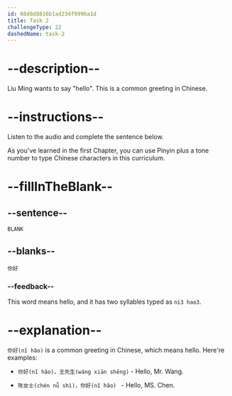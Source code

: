```yaml
---
id: 68d8d8816b1ad234f9996a1d
title: Task 2
challengeType: 22
dashedName: task-2
---
```


<!-- (Audio) Liu Ming: 你好 -->

# --description--

Liu Ming wants to say "hello". This is a common greeting in Chinese.

# --instructions--

Listen to the audio and complete the sentence below.

As you've learned in the first Chapter, you can use Pinyin plus a tone number to type Chinese characters in this curriculum.

# --fillInTheBlank--

## --sentence--

`BLANK`

## --blanks--

`你好`

### --feedback--

This word means hello, and it has two syllables typed as `ni3 hao3`.

# --explanation--

`你好(nǐ hǎo)` is a common greeting in Chinese, which means hello. Here're examples:

- `你好(nǐ hǎo)，王先生(wáng xiān shēng)` - Hello, Mr. Wang.

- `陈女士(chén nǚ shì)，你好(nǐ hǎo) ` - Hello, MS. Chen.
